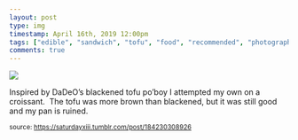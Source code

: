 ```yaml
---
layout: post
type: img
timestamp: April 16th, 2019 12:00pm
tags: ["edible", "sandwich", "tofu", "food", "recommended", "photography"]
comments: true
---
```

<img src="https://saturdayxiii.github.io/media/184230308926.jpg"/>

Inspired by DaDeO’s blackened tofu po’boy I attempted my own on a croissant.  The tofu was more brown than blackened, but it was still good and my pan is ruined.
 
  
<small>source: https://saturdayxiii.tumblr.com/post/184230308926</small>